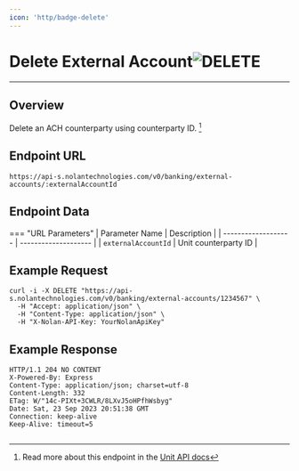 ```yaml
---
icon: 'http/badge-delete'
---
```


<h1 class=article-title>Delete External Account<img class="article-title-image" src="/assets/images/badge-delete.svg" alt="DELETE"/></h1>

---

## Overview
Delete an ACH counterparty using counterparty ID. [^ 1]

## Endpoint URL
`https://api-s.nolantechnologies.com/v0/banking/external-accounts/:externalAccountId`

## Endpoint Data
=== "URL Parameters"
    | Parameter Name      | Description          |
    | ------------------- | -------------------- |
    | `externalAccountId` | Unit counterparty ID | 

## Example Request
```text
curl -i -X DELETE "https://api-s.nolantechnologies.com/v0/banking/external-accounts/1234567" \
  -H "Accept: application/json" \
  -H "Content-Type: application/json" \
  -H "X-Nolan-API-Key: YourNolanApiKey" 
```

## Example Response
```text
HTTP/1.1 204 NO CONTENT
X-Powered-By: Express
Content-Type: application/json; charset=utf-8
Content-Length: 332
ETag: W/"14c-PIXt+3CWLR/8LXvJ5oHPfhWsbyg"
Date: Sat, 23 Sep 2023 20:51:38 GMT
Connection: keep-alive
Keep-Alive: timeout=5


```

[^ 1]: Read more about this endpoint in the <a target="_blank" rel="noopener noreferrer" href="https://docs.unit.co/payments-counterparties/#delete-one-counterparty">Unit API docs</a>